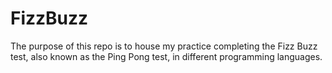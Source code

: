 # FizzBuzz
The purpose of this repo is to house my practice completing the Fizz Buzz test, also known as the Ping Pong test, in different programming languages.
